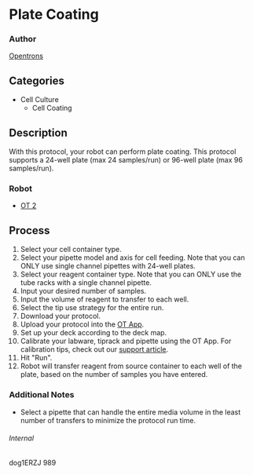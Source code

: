 # Plate Coating

### Author
[Opentrons](http://www.opentrons.com/)

## Categories
* Cell Culture
    * Cell Coating

## Description
With this protocol, your robot can perform plate coating. This protocol supports a 24-well plate (max 24 samples/run) or 96-well plate (max 96 samples/run).

### Robot
* [OT 2](https://opentrons.com/ot-2)

## Process
1. Select your cell container type.
2. Select your pipette model and axis for cell feeding. Note that you can ONLY use single channel pipettes with 24-well plates.
3. Select your reagent container type. Note that you can ONLY use the tube racks with a single channel pipette.
4. Input your desired number of samples.
5. Input the volume of reagent to transfer to each well.
6. Select the tip use strategy for the entire run.
7. Download your protocol.
8. Upload your protocol into the [OT App](https://opentrons.com/ot-app).
9. Set up your deck according to the deck map.
10. Calibrate your labware, tiprack and pipette using the OT App. For calibration tips, check out our [support article](https://support.opentrons.com/ot-2/getting-started-software-setup/deck-calibration).
11. Hit "Run".
12. Robot will transfer reagent from source container to each well of the plate, based on the number of samples you have entered.

### Additional Notes
* Select a pipette that can handle the entire media volume in the least number of transfers to minimize the protocol run time.

###### Internal
dog1ERZJ
989
